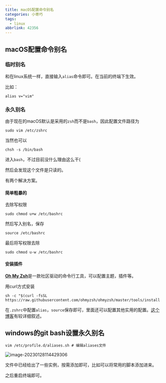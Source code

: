 ```yaml
---
title: macOS配置命令别名
categories: 小寄巧
tags:
  - linux
abbrlink: 42356
---
```

## macOS配置命令别名

### 临时别名

和在linux系统一样，直接输入`alias`命令即可。在当前的终端下生效。

比如：

```shell
alias v="vim"
```

### 永久别名

由于现在的macOS默认是采用的`zsh`而不是`bash`，因此配置文件路径为

```shell
sudo vim /etc/zshrc
```

当然也可以

```shell
chsh -s /bin/bash
```

进入`bash`，不过目前没什么理由这么干(

然后会发现这个文件是只读的。

有两个解决方案。

#### 简单粗暴的

去除写权限

```shell
sudo chmod u+w /etc/bashrc
```

然后写入别名，保存

```shell
source /etc/bashrc
```

最后将写权限去除

```shell
sudo chmod u-w /etc/bashrc
```

#### 安装插件

[**Oh My Zsh**](https://github.com/ohmyzsh/ohmyzsh)是一款社区驱动的命令行工具，可以配置主题，插件等。

用curl方式安装

```shell
sh -c "$(curl -fsSL https://raw.githubusercontent.com/ohmyzsh/ohmyzsh/master/tools/install.sh)"
```

在`.zshrc`中配置`alias`，`source`保存即可，里面还可以配置其他实用的配置。[这个博客](https://mrseawave.github.io/blogs/articles/2021/08/29/oh-my-zsh/)有较详细叙述。

## windows的git bash设置永久别名

```shell
vim /etc/profile.d/aliases.sh # 编辑aliases文件
```

![image-20230128114429306](https://raw.githubusercontent.com/Lunaticsky-tql/blog_article_resources/main/macOS%E9%85%8D%E7%BD%AE%E5%91%BD%E4%BB%A4%E5%88%AB%E5%90%8D/20230128114558552930_510_image-20230128114429306.png)

文件中已经给出了一些实例，按需添加即可，比如可以将常用的脚本添加进来。

之后重启终端即可。